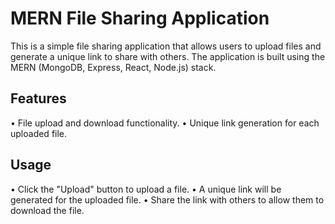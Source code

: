 # MERN File Sharing Application
This is a simple file sharing application that allows users to upload files and generate a unique link to share with others. The application is built using the MERN (MongoDB, Express, React, Node.js) stack.
## Features
•	File upload and download functionality.
•	Unique link generation for each uploaded file.

## Usage
•	Click the "Upload" button to upload a file.
•	A unique link will be generated for the uploaded file.
•	Share the link with others to allow them to download the file.
